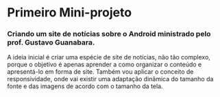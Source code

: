# Primeiro Mini-projeto
### Criando um site de notícias sobre o Android ministrado pelo prof. Gustavo Guanabara.

A ideia inicial é criar uma espécie de site de notícias, não tão complexo, porque o objetivo é apenas aprender a como organizar o conteúdo e apresentá-lo em forma de site. Também vou aplicar o conceito de responsividade, onde vai existir uma adaptação dinâmica do tamanho da fonte e das imagens de acordo com o tamanho da tela.
